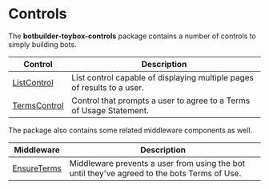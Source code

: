 # Controls
The **botbuilder-toybox-controls** package contains a number of controls to simply building bots.

| Control | Description |
|---------|-------------|
| [ListControl](./reference/classes/botbuilder_toybox.listcontrol.md) | List control capable of displaying multiple pages of results to a user. |
| [TermsControl](./reference/classes/botbuilder_toybox.termscontrol.md) | Control that prompts a user to agree to a Terms of Usage Statement. |

The package also contains some related middleware components as well.

| Middleware | Description |
|------------|-------------|
| [EnsureTerms](./reference/classes/botbuilder_toybox.ensureterms.md) | Middleware prevents a user from using the bot until they've agreed to the bots Terms of Use. |
